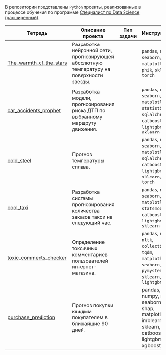 В репозитории представлены `Python` проекты, реализованные в процессе обучения по программе [Специалист по Data Science (расширенный)](https://practicum.yandex.ru/data-scientist-plus/ "Яндекс практикум").

|Тетрадь|Описание проекта|Тип задачи|Инструмены|
|-------|----------------|----------|----------|
|[The_warmth_of_the_stars](https://github.com/andreyvlopatkin/Yandex-Practicum.Data-Science./blob/main/The_warmth_of_the_stars.ipynb)| Разработка нейронной сети, прогнозирующей абсолютную температуру на поверхности звезды.| |`pandas`, `numpy`, `seaborn`, `matplotlib`, `phik`, `sklearn`, `torch`|
|[car_accidents_prophet](https://github.com/andreyvlopatkin/Yandex-Practicum.Data-Science./blob/main/car_accidents_prophet.ipynb)|Разработка модели, прогнозирования риска ДТП по выбранному маршруту движения.| |`pandas`, `numpy`, `seaborn`, `matplotlib`, `statistics`, `sqlalchemy`, `catboost`, `lightgbm`, `sklearn`|
|[cold_steel](https://github.com/andreyvlopatkin/Yandex-Practicum.Data-Science./blob/main/cold_steel.ipynb)| Прогноз температуры сплава.| |`pandas`, `numpy`, `seaborn`, `matplotlib`, `sqlalchemy`, `catboost`, `lightgbm`, `sklearn`, `torch`|
|[cool_taxi](https://github.com/andreyvlopatkin/Yandex-Practicum.Data-Science./blob/main/cool_taxi.ipynb)| Разработка системы прогнозирования количества заказов такси на следующий час.| |`pandas`, `numpy`, `seaborn`, `matplotlib`, `statsmodels`, `catboost`, `lightgbm`, `sklearn`|
|[toxic_comments_checker](https://github.com/andreyvlopatkin/Yandex-Practicum.Data-Science./blob/main/toxic_comments_checker.ipynb)| Определение токсичных комментариев пользователей интернет-магазина.| |`pandas`, `numpy`, `nltk`, `collections`, `tqdm`, `matplotlib`, `seaborn`, `pymystem3`, `re`, `sklearn`, `lightgbm`|
|[purchase_prediction](https://github.com/andreyvlopatkin/Yandex-Practicum.Data-Science./blob/main/purchase_prediction.ipynb)| Прогноз покупки каждым покупателем в ближайшие 90 дней.| |pandas, numpy, re, seaborn, shap, matplotlib, imblearn, sklearn, catboost, lightgbm, xgboost
